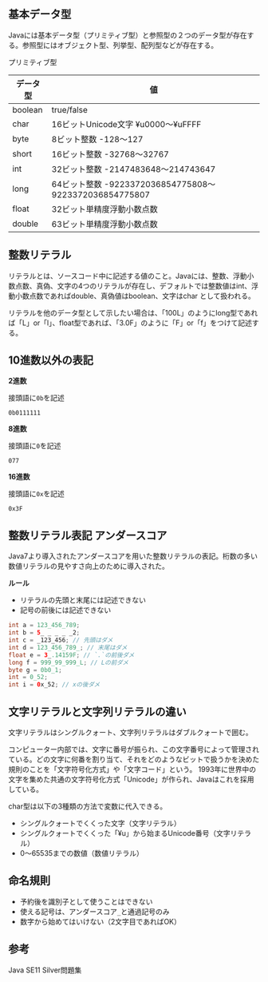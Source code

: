 ## 基本データ型

Javaには基本データ型（プリミティブ型）と参照型の２つのデータ型が存在する。参照型にはオブジェクト型、列挙型、配列型などが存在する。

プリミティブ型

データ型|値
--|--
boolean|true/false
char|16ビットUnicode文字 ¥u0000〜¥uFFFF
byte|8ビット整数 -128〜127
short|16ビット整数 -32768〜32767
int|32ビット整数 -2147483648〜214743647 
long|64ビット整数 -9223372036854775808〜9223372036854775807
float|32ビット単精度浮動小数点数
double|63ビット単精度浮動小数点数

## 整数リテラル

リテラルとは、ソースコード中に記述する値のこと。Javaには、整数、浮動小数点数、真偽、文字の4つのリテラルが存在し、デフォルトでは整数値はint、浮動小数点数であればdouble、真偽値はboolean、文字はchar
として扱われる。

リテラルを他のデータ型として示したい場合は、「100L」のようにlong型であれば「L」or「l」、float型であれば、「3.0F」のように「F」or「f」をつけて記述する。

## 10進数以外の表記

**2進数**

接頭語に`0b`を記述

`0b0111111`

**8進数**

接頭語に`0`を記述

`077`

**16進数**

接頭語に`0x`を記述

`0x3F`

## 整数リテラル表記 アンダースコア

Java7より導入されたアンダースコアを用いた整数リテラルの表記。桁数の多い数値リテラルの見やすさ向上のために導入された。

**ルール**

* リテラルの先頭と末尾には記述できない
* 記号の前後には記述できない


```Java
int a = 123_456_789;
int b = 5_ _ _ _ _2;
int c = _123_456; // 先頭はダメ
int d = 123_456_789_; // 末尾はダメ
float e = 3_.14159F; // `.`の前後ダメ
long f = 999_99_999_L; // Lの前ダメ
byte g = 0b0_1;
int = 0_52;
int i = 0x_52; // xの後ダメ
```

## 文字リテラルと文字列リテラルの違い

文字リテラルはシングルクォート、文字列リテラルはダブルクォートで囲む。

コンピューター内部では、文字に番号が振られ、この文字番号によって管理されている。どの文字に何番を割り当て、それをどのようなビットで扱うかを決めた規則のことを「文字符号化方式」や「文字コード」という。
1993年に世界中の文字を集めた共通の文字符号化方式「Unicode」が作られ、Javaはこれを採用している。

char型は以下の3種類の方法で変数に代入できる。

* シングルクォートでくくった文字（文字リテラル）
* シングルクォートでくくった「¥u」から始まるUnicode番号（文字リテラル）
* 0〜65535までの数値（数値リテラル）

## 命名規則

* 予約後を識別子として使うことはできない
* 使える記号は、アンダースコア`_`と通過記号のみ
* 数字から始めてはいけない（2文字目であればOK）

## 参考

Java SE11 Silver問題集
